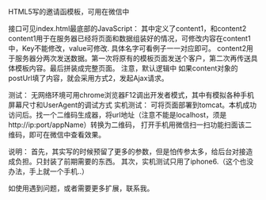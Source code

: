 HTML5写的邀请函模板，可用在微信中

接口可见index.html最底部的JavaScript：
其中定义了content1，和content2
content1用于在服务器已经将页面和数据组装好的情况，可修改内容在content1中，Key不能修改，value可修改.
具体名字可看例子一一对应即可。
content2用于服务器分两次发送数据。第一次将原有的模板页面发送个客户，第二次再传送具体模板内容。最后拼装成完整页面。
注意，默认逻辑中 如果content对象的postUrl填了内容，就会采用方式2，发起Ajax请求。


测试：
无网络环境可用chrome浏览器F12调出开发者模式，其中有模拟各种手机屏幕尺寸和UserAgent的调试方式
实机测试：
可将页面部署到tomcat。本机成功访问后。找一个二维码生成器，将url地址（注意不能是localhost，须是http://ip:port/appName）转换为二维码，
打开手机用微信扫一扫功能扫面该二维码，即可在微信中查看效果。

说明：
首先，其实写的时候预留了更多的参数，但是怕传参太多，给后台对接造成负担。只封装了前期需要的东西。
其次，实机测试只用了iphone6.（这个也没办法，手上就一个手机..）

如使用遇到问题，或者需要更多扩展，联系我。
